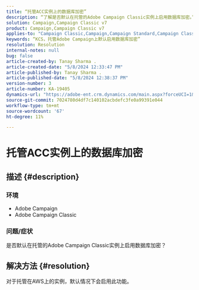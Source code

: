 ```yaml
---
title: “托管ACC实例上的数据库加密”
description: “了解是否默认在托管的Adobe Campaign Classic实例上启用数据库加密。”
solution: Campaign,Campaign Classic v7
product: Campaign,Campaign Classic v7
applies-to: "Campaign Classic,Campaign,Campaign Standard,Campaign Classic v7"
keywords: “KCS，托管Adobe Campaign上默认启用数据库加密”
resolution: Resolution
internal-notes: null
bug: false
article-created-by: Tanay Sharma .
article-created-date: "5/8/2024 12:33:47 PM"
article-published-by: Tanay Sharma .
article-published-date: "5/8/2024 12:38:37 PM"
version-number: 3
article-number: KA-19405
dynamics-url: "https://adobe-ent.crm.dynamics.com/main.aspx?forceUCI=1&pagetype=entityrecord&etn=knowledgearticle&id=ca348334-370d-ef11-9f8a-6045bd026dc7"
source-git-commit: 7024780d4df7c140102acbdefc3fe0a99391e044
workflow-type: tm+mt
source-wordcount: '67'
ht-degree: 11%

---
```


# 托管ACC实例上的数据库加密

## 描述 {#description}


### 环境

- Adobe Campaign
- Adobe Campaign Classic


### 问题/症状

是否默认在托管的Adobe Campaign Classic实例上启用数据库加密？


## 解决方法 {#resolution}


对于托管在AWS上的实例，默认情况下会启用此功能。
